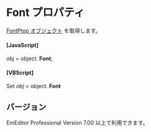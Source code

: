 # Font プロパティ

[FontPtop オブジェクト](../font_prop/index) を取得します。

#### \[JavaScript\]

_obj_ = object. **Font**;

#### \[VBScript\]

Set _obj_ = object. **Font**

## バージョン

EmEditor Professional Version 7.00 以上で利用できます。